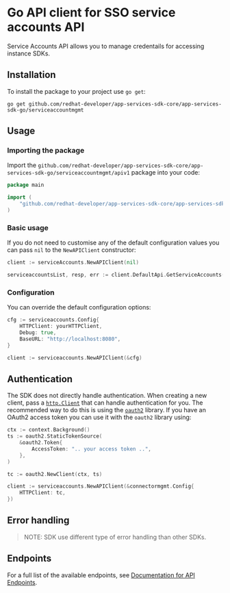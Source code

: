 # Go API client for SSO service accounts API

Service Accounts API allows you to manage credentails for accessing instance SDKs.

## Installation

To install the package to your project use `go get`:

```shell
go get github.com/redhat-developer/app-services-sdk-core/app-services-sdk-go/serviceaccountmgmt
```

## Usage

### Importing the package

Import the `github.com/redhat-developer/app-services-sdk-core/app-services-sdk-go/serviceaccountmgmt/apiv1` package into your code:

```go
package main

import (
    "github.com/redhat-developer/app-services-sdk-core/app-services-sdk-go/serviceaccountmgmt/apiv1"
)
```

### Basic usage

If you do not need to customise any of the default configuration values you can pass `nil` to the `NewAPIClient` constructor:

```go
client := serviceAccounts.NewAPIClient(nil)

serviceaccountsList, resp, err := client.DefaultApi.GetServiceAccounts(context.Background()).Execute()
```

### Configuration

You can override the default configuration options:

```go
cfg := serviceaccounts.Config{
    HTTPClient: yourHTTPClient,
    Debug: true,
    BaseURL: "http://localhost:8080",
}

client := serviceaccounts.NewAPIClient(&cfg)
```

## Authentication

The SDK does not directly handle authentication. When creating a new client, pass a [`http.Client`](https://golang.org/pkg/net/http/#Client) that can handle authentication for you. The recommended way to do this is using the [`oauth2`](https://pkg.go.dev/golang.org/x/oauth2) library. If you have an OAuth2 access token you can use it with the `oauth2` library using:

```go
ctx := context.Background()
ts := oauth2.StaticTokenSource(
    &oauth2.Token{
        AccessToken: ".. your access token ..",
    },
)

tc := oauth2.NewClient(ctx, ts)

client := serviceaccounts.NewAPIClient(&connectormgmt.Config{
    HTTPClient: tc,
})
```

## Error handling

> NOTE: SDK use different type of error handling than other SDKs.

## Endpoints

For a full list of the available endpoints, see [Documentation for API Endpoints](./client/README.md#documentation-for-api-endpoints).